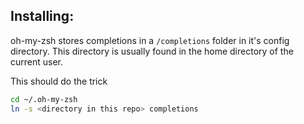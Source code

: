 ## Installing:

oh-my-zsh stores completions in a `/completions` folder in it's config directory.
This directory is usually found in the home directory of the current user.

This should do the trick
```sh
cd ~/.oh-my-zsh
ln -s <directory in this repo> completions
``` 
